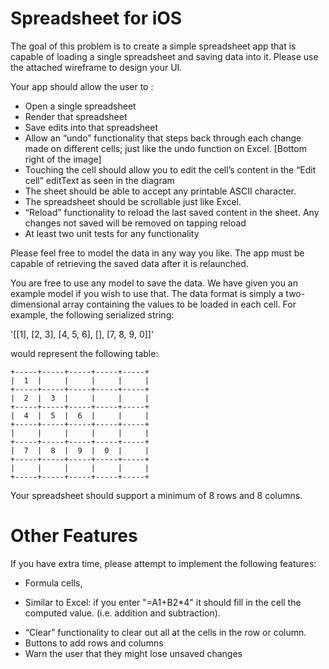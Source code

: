 Spreadsheet for iOS
==================

The goal of this problem is to create a simple spreadsheet app that is capable of loading a single spreadsheet and saving data into it. Please use the attached wireframe to design your UI.

Your app should allow the user to :
- Open a single spreadsheet
- Render that spreadsheet
- Save edits into that spreadsheet
- Allow an “undo” functionality that steps back through each change made on different cells; just like the undo function on Excel. [Bottom right of the image]
- Touching the cell should allow you to edit the cell’s content in the “Edit cell” editText as seen in the diagram
- The sheet should be able to accept any printable ASCII character. 
- The spreadsheet should be scrollable just like Excel.
- “Reload” functionality to reload the last saved content in the sheet. Any changes not saved will be removed on tapping reload
- At least two unit tests for any functionality

Please feel free to model the data in any way you like. The app must be capable of retrieving the saved data after it is relaunched.

You are free to use any model to save the data. We have given you an example model if you wish to use that. The data format is simply a two-dimensional array containing the values to be loaded in each cell. For example, the following serialized string:

'[[1], [2, 3], [4, 5, 6], [], [7, 8, 9, 0]]'

would represent the following table:

```
+-----+-----+-----+-----+-----+
|  1  |     |     |     |     |
+-----+-----+-----+-----+-----+
|  2  |  3  |     |     |     |
+-----+-----+-----+-----+-----+
|  4  |  5  |  6  |     |     |
+-----+-----+-----+-----+-----+
|     |     |     |     |     |
+-----+-----+-----+-----+-----+
|  7  |  8  |  9  |  0  |     |
+-----+-----+-----+-----+-----+
|     |     |     |     |     |
+-----+-----+-----+-----+-----+
```

Your spreadsheet should support a minimum of 8 rows and 8 columns.


Other Features
==============
If you have extra time, please attempt to implement the following features:

- Formula cells, 
* Similar to Excel: if you enter "=A1+B2*4" it should fill in the cell the computed value. (i.e. addition and subtraction).
- “Clear” functionality to clear out all at the cells in the row or column.
- Buttons to add rows and columns
- Warn the user that they might lose unsaved changes
